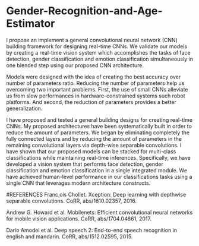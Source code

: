 # Gender-Recognition-and-Age-Estimator

I propose an implement a general
convolutional neural network (CNN) building framework for
designing real-time CNNs. We validate our models by creating
a real-time vision system which accomplishes the tasks of
face detection, gender classification and emotion classification
simultaneously in one blended step using our proposed CNN
architecture.

Models were designed with the idea of creating the best accuracy
over number of parameters ratio. Reducing the number of
parameters help us overcoming two important problems. First,
the use of small CNNs alleviate us from slow performances
in hardware-constrained systems such robot platforms. And
second, the reduction of parameters provides a better generalization.

I have proposed and tested a general building designs
for creating real-time CNNs. My proposed architectures have
been systematically built in order to reduce the amount of
parameters. We began by eliminating completely the fully
connected layers and by reducing the amount of parameters
in the remaining convolutional layers via depth-wise separable
convolutions. I have shown that our proposed models can
be stacked for multi-class classifications while maintaining
real-time inferences. Specifically, we have developed a vision
system that performs face detection, gender classification
and emotion classification in a single integrated module. We
have achieved human-level performance in our classifications
tasks using a single CNN that leverages modern architecture
constructs.

#REFERENCES
Franc¸ois Chollet. Xception: Deep learning with depthwise separable
convolutions. CoRR, abs/1610.02357, 2016.

Andrew G. Howard et al. Mobilenets: Efficient convolutional neural
networks for mobile vision applications. CoRR, abs/1704.04861, 2017.

Dario Amodei et al. Deep speech 2: End-to-end speech recognition in
english and mandarin. CoRR, abs/1512.02595, 2015.
